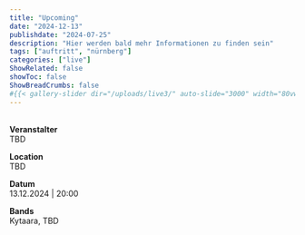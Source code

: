 ```yaml
---
title: "Upcoming"
date: "2024-12-13"
publishdate: "2024-07-25"
description: "Hier werden bald mehr Informationen zu finden sein"
tags: ["auftritt", "nürnberg"]
categories: ["live"]
ShowRelated: false
showToc: false
ShowBreadCrumbs: false
#{{< gallery-slider dir="/uploads/live3/" auto-slide="3000" width="80vw" height="500px" >}}
---
```


&nbsp;  
**Veranstalter**  
TBD

**Location**  
TBD 

**Datum**  
13.12.2024 | 20:00  

**Bands**  
Kytaara, TBD
